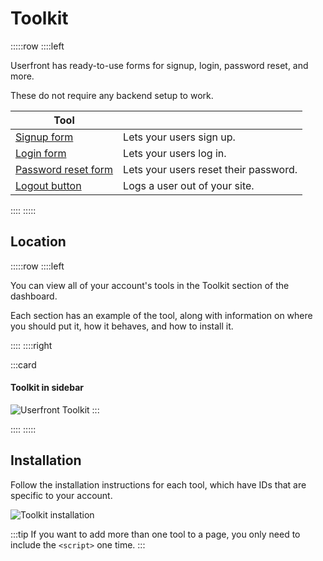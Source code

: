 # Toolkit

:::::row
::::left

Userfront has ready-to-use forms for signup, login, password reset, and more.

These do not require any backend setup to work.

| Tool                                             |                                       |
| ------------------------------------------------ | ------------------------------------- |
| [Signup form](/guide/toolkit/signup.html)        | Lets your users sign up.              |
| [Login form](/guide/toolkit/login.html)          | Lets your users log in.               |
| [Password reset form](/guide/toolkit/reset.html) | Lets your users reset their password. |
| [Logout button](/guide/toolkit/logout.html)      | Logs a user out of your site.         |

::::
:::::

## Location

:::::row
::::left

You can view all of your account's tools in the Toolkit section of the dashboard.

Each section has an example of the tool, along with information on where you should put it, how it behaves, and how to install it.

::::
::::right

:::card

#### Toolkit in sidebar

![Userfront Toolkit](https://res.cloudinary.com/component/image/upload/v1602535900/permanent/toolkit-sidebar.png)
:::

::::
:::::

## Installation

Follow the installation instructions for each tool, which have IDs that are specific to your account.

![Toolkit installation](https://res.cloudinary.com/component/image/upload/v1602536076/permanent/toolkit-installation.png)

:::tip
If you want to add more than one tool to a page, you only need to include the `<script>` one time.
:::
